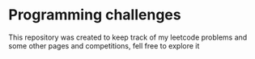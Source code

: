 # Programming challenges

This repository was created to keep track of my leetcode problems and some other pages and competitions, fell free to explore it 

